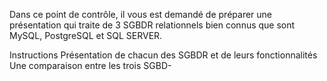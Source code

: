 Dans ce point de contrôle, il vous est demandé de préparer une présentation qui traite de 3 SGBDR relationnels bien connus que sont MySQL, PostgreSQL et SQL SERVER.

Instructions
Présentation de chacun des SGBDR et de leurs fonctionnalités
Une comparaison entre les trois SGBD-
